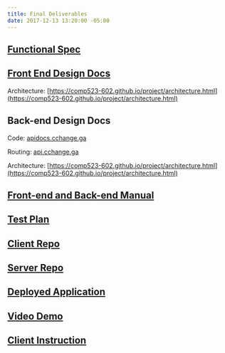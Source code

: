 ```yaml
---
title: Final Deliverables
date: 2017-12-13 13:20:00 -05:00
---
```


## [Functional Spec](cchange.siteleaf.net/functional-spec.html)  

## [Front End Design Docs](http://appdocs.cchange.ga)

Architecture: [https://comp523-602.github.io/project/architecture.html](https://comp523-602.github.io/project/architecture.html)

## Back-end Design Docs

Code: [apidocs.cchange.ga](http://apidocs.cchange.ga)

Routing: [api.cchange.ga](http://api.cchange.ga)

Architecture: [https://comp523-602.github.io/project/architecture.html](https://comp523-602.github.io/project/architecture.html)  

## [Front-end and Back-end Manual ](https://comp523-602.github.io/project/documentation.html)    

## [Test Plan](https://comp523-602.github.io/project/sprints/sprint-six.html#test-plan)  

## [Client Repo](https://github.com/comp523-602/cchange-app-v2)  

## [Server Repo](https://github.com/comp523-602/cchange-api)  

## [Deployed Application](www.cchange.ga)  

## [Video Demo](TBD)

## [Client Instruction](TBD)